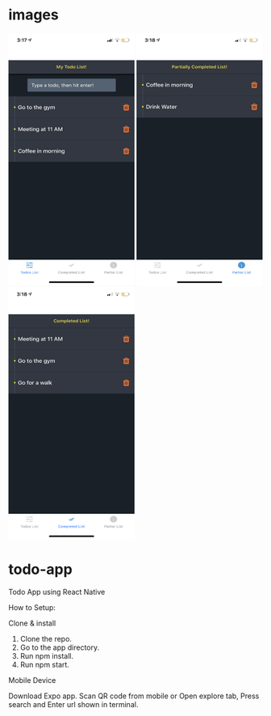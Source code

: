 # images

<img src="assets/images/todo1.PNG" width="250" height="500">
<img src="assets/images/todo2.PNG" width="250" height="500">
<img src="assets/images/todo3.PNG" width="250" height="500">

# todo-app
Todo App using React Native


How to Setup:

Clone & install

1. Clone the repo.
2. Go to the app directory.
3. Run npm install.
4. Run npm start.

Mobile Device

Download Expo app.
Scan QR code from mobile or Open explore tab, Press search and Enter url shown in terminal.


